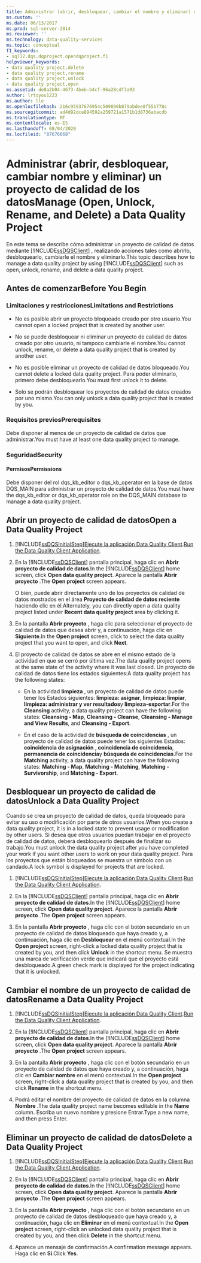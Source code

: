 ```yaml
---
title: Administrar (abrir, desbloquear, cambiar el nombre y eliminar) un proyecto de calidad de datos | Microsoft Docs
ms.custom: ''
ms.date: 06/13/2017
ms.prod: sql-server-2014
ms.reviewer: ''
ms.technology: data-quality-services
ms.topic: conceptual
f1_keywords:
- sql12.dqs.dqproject.opendqproject.f1
helpviewer_keywords:
- data quality project,delete
- data quality project,rename
- data quality project,unlock
- data quality project,open
ms.assetid: de8a2b04-4673-4beb-b4cf-96a28cdf3a93
author: lrtoyou1223
ms.author: lle
ms.openlocfilehash: 216c95937676954c509890b879abdee8f55b778c
ms.sourcegitcommit: ad4d92dce894592a259721a1571b1d8736abacdb
ms.translationtype: MT
ms.contentlocale: es-ES
ms.lasthandoff: 08/04/2020
ms.locfileid: "87676668"
---
```

# <a name="manage-open-unlock-rename-and-delete-a-data-quality-project"></a><span data-ttu-id="fe5ee-102">Administrar (abrir, desbloquear, cambiar nombre y eliminar) un proyecto de calidad de los datos</span><span class="sxs-lookup"><span data-stu-id="fe5ee-102">Manage (Open, Unlock, Rename, and Delete) a Data Quality Project</span></span>
  <span data-ttu-id="fe5ee-103">En este tema se describe cómo administrar un proyecto de calidad de datos mediante [!INCLUDE[ssDQSClient](../includes/ssdqsclient-md.md)] , realizando acciones tales como abrirlo, desbloquearlo, cambiarle el nombre y eliminarlo.</span><span class="sxs-lookup"><span data-stu-id="fe5ee-103">This topic describes how to manage a data quality project by using [!INCLUDE[ssDQSClient](../includes/ssdqsclient-md.md)] such as open, unlock, rename, and delete a data quality project.</span></span>  
  
##  <a name="before-you-begin"></a><a name="BeforeYouBegin"></a> <span data-ttu-id="fe5ee-104">Antes de comenzar</span><span class="sxs-lookup"><span data-stu-id="fe5ee-104">Before You Begin</span></span>  
  
###  <a name="limitations-and-restrictions"></a><a name="LimitationsRestrictions"></a> <span data-ttu-id="fe5ee-105">Limitaciones y restricciones</span><span class="sxs-lookup"><span data-stu-id="fe5ee-105">Limitations and Restrictions</span></span>  
  
-   <span data-ttu-id="fe5ee-106">No es posible abrir un proyecto bloqueado creado por otro usuario.</span><span class="sxs-lookup"><span data-stu-id="fe5ee-106">You cannot open a locked project that is created by another user.</span></span>  
  
-   <span data-ttu-id="fe5ee-107">No se puede desbloquear ni eliminar un proyecto de calidad de datos creado por otro usuario, ni tampoco cambiarle el nombre.</span><span class="sxs-lookup"><span data-stu-id="fe5ee-107">You cannot unlock, rename, or delete a data quality project that is created by another user.</span></span>  
  
-   <span data-ttu-id="fe5ee-108">No es posible eliminar un proyecto de calidad de datos bloqueado.</span><span class="sxs-lookup"><span data-stu-id="fe5ee-108">You cannot delete a locked data quality project.</span></span> <span data-ttu-id="fe5ee-109">Para poder eliminarlo, primero debe desbloquearlo.</span><span class="sxs-lookup"><span data-stu-id="fe5ee-109">You must first unlock it to delete.</span></span>  
  
-   <span data-ttu-id="fe5ee-110">Solo se podrán desbloquear los proyectos de calidad de datos creados por uno mismo.</span><span class="sxs-lookup"><span data-stu-id="fe5ee-110">You can only unlock a data quality project that is created by you.</span></span>  
  
###  <a name="prerequisites"></a><a name="Prerequisites"></a> <span data-ttu-id="fe5ee-111">Requisitos previos</span><span class="sxs-lookup"><span data-stu-id="fe5ee-111">Prerequisites</span></span>  
 <span data-ttu-id="fe5ee-112">Debe disponer al menos de un proyecto de calidad de datos que administrar.</span><span class="sxs-lookup"><span data-stu-id="fe5ee-112">You must have at least one data quality project to manage.</span></span>  
  
###  <a name="security"></a><a name="Security"></a> <span data-ttu-id="fe5ee-113">Seguridad</span><span class="sxs-lookup"><span data-stu-id="fe5ee-113">Security</span></span>  
  
####  <a name="permissions"></a><a name="Permissions"></a> <span data-ttu-id="fe5ee-114">Permisos</span><span class="sxs-lookup"><span data-stu-id="fe5ee-114">Permissions</span></span>  
 <span data-ttu-id="fe5ee-115">Debe disponer del rol dqs_kb_editor o dqs_kb_operator en la base de datos DQS_MAIN para administrar un proyecto de calidad de datos.</span><span class="sxs-lookup"><span data-stu-id="fe5ee-115">You must have the dqs_kb_editor or dqs_kb_operator role on the DQS_MAIN database to manage a data quality project.</span></span>  
  
##  <a name="open-a-data-quality-project"></a><a name="Open"></a> <span data-ttu-id="fe5ee-116">Abrir un proyecto de calidad de datos</span><span class="sxs-lookup"><span data-stu-id="fe5ee-116">Open a Data Quality Project</span></span>  
  
1.  [!INCLUDE[ssDQSInitialStep](../includes/ssdqsinitialstep-md.md)]<span data-ttu-id="fe5ee-117">[Ejecute la aplicación Data Quality Client](../../2014/data-quality-services/run-the-data-quality-client-application.md).</span><span class="sxs-lookup"><span data-stu-id="fe5ee-117">[Run the Data Quality Client Application](../../2014/data-quality-services/run-the-data-quality-client-application.md).</span></span>  
  
2.  <span data-ttu-id="fe5ee-118">En la [!INCLUDE[ssDQSClient](../includes/ssdqsclient-md.md)] pantalla principal, haga clic en **Abrir proyecto de calidad de datos**.</span><span class="sxs-lookup"><span data-stu-id="fe5ee-118">In the [!INCLUDE[ssDQSClient](../includes/ssdqsclient-md.md)] home screen, click **Open data quality project**.</span></span> <span data-ttu-id="fe5ee-119">Aparece la pantalla **Abrir proyecto** .</span><span class="sxs-lookup"><span data-stu-id="fe5ee-119">The **Open project** screen appears.</span></span>  
  
     <span data-ttu-id="fe5ee-120">O bien, puede abrir directamente uno de los proyectos de calidad de datos mostrados en el área **Proyecto de calidad de datos reciente** haciendo clic en él.</span><span class="sxs-lookup"><span data-stu-id="fe5ee-120">Alternately, you can directly open a data quality project listed under **Recent data quality project** area by clicking it.</span></span>  
  
3.  <span data-ttu-id="fe5ee-121">En la pantalla **Abrir proyecto** , haga clic para seleccionar el proyecto de calidad de datos que desea abrir y, a continuación, haga clic en **Siguiente**.</span><span class="sxs-lookup"><span data-stu-id="fe5ee-121">In the **Open project** screen, click to select the data quality project that you want to open, and click **Next**.</span></span>  
  
4.  <span data-ttu-id="fe5ee-122">El proyecto de calidad de datos se abre en el mismo estado de la actividad en que se cerró por última vez.</span><span class="sxs-lookup"><span data-stu-id="fe5ee-122">The data quality project opens at the same state of the activity where it was last closed.</span></span> <span data-ttu-id="fe5ee-123">Un proyecto de calidad de datos tiene los estados siguientes:</span><span class="sxs-lookup"><span data-stu-id="fe5ee-123">A data quality project has the following states:</span></span>  
  
    -   <span data-ttu-id="fe5ee-124">En la actividad **limpieza** , un proyecto de calidad de datos puede tener los Estados siguientes: **limpieza: asignar**, **limpieza: limpiar**, **limpieza: administrar y ver resultados**y **limpieza-exportar**.</span><span class="sxs-lookup"><span data-stu-id="fe5ee-124">For the **Cleansing** activity, a data quality project can have the following states: **Cleansing - Map**, **Cleansing - Cleanse**, **Cleansing - Manage and View Results**, and **Cleansing - Export**.</span></span>  
  
    -   <span data-ttu-id="fe5ee-125">En el caso de la actividad de **búsqueda de coincidencias** , un proyecto de calidad de datos puede tener los siguientes Estados: **coincidencia de asignación** **, coincidencia de coincidencia**, **permanencia de coincidencia**y **búsqueda de coincidencias**.</span><span class="sxs-lookup"><span data-stu-id="fe5ee-125">For the **Matching** activity, a data quality project can have the following states: **Matching - Map**, **Matching - Matching**, **Matching - Survivorship**, and **Matching - Export**.</span></span>  
  
##  <a name="unlock-a-data-quality-project"></a><a name="Unlock"></a> <span data-ttu-id="fe5ee-126">Desbloquear un proyecto de calidad de datos</span><span class="sxs-lookup"><span data-stu-id="fe5ee-126">Unlock a Data Quality Project</span></span>  
 <span data-ttu-id="fe5ee-127">Cuando se crea un proyecto de calidad de datos, queda bloqueado para evitar su uso o modificación por parte de otros usuarios.</span><span class="sxs-lookup"><span data-stu-id="fe5ee-127">When you create a data quality project, it is in a locked state to prevent usage or modification by other users.</span></span> <span data-ttu-id="fe5ee-128">Si desea que otros usuarios puedan trabajar en el proyecto de calidad de datos, deberá desbloquearlo después de finalizar su trabajo.</span><span class="sxs-lookup"><span data-stu-id="fe5ee-128">You must unlock the data quality project after you have completed your work if you want other users to work on your data quality project.</span></span> <span data-ttu-id="fe5ee-129">Para los proyectos que están bloqueados se muestra un símbolo con un candado.</span><span class="sxs-lookup"><span data-stu-id="fe5ee-129">A lock symbol is displayed for projects that are locked.</span></span>  
  
1.  [!INCLUDE[ssDQSInitialStep](../includes/ssdqsinitialstep-md.md)]<span data-ttu-id="fe5ee-130">[Ejecute la aplicación Data Quality Client](../../2014/data-quality-services/run-the-data-quality-client-application.md).</span><span class="sxs-lookup"><span data-stu-id="fe5ee-130">[Run the Data Quality Client Application](../../2014/data-quality-services/run-the-data-quality-client-application.md).</span></span>  
  
2.  <span data-ttu-id="fe5ee-131">En la [!INCLUDE[ssDQSClient](../includes/ssdqsclient-md.md)] pantalla principal, haga clic en **Abrir proyecto de calidad de datos**.</span><span class="sxs-lookup"><span data-stu-id="fe5ee-131">In the [!INCLUDE[ssDQSClient](../includes/ssdqsclient-md.md)] home screen, click **Open data quality project**.</span></span> <span data-ttu-id="fe5ee-132">Aparece la pantalla **Abrir proyecto** .</span><span class="sxs-lookup"><span data-stu-id="fe5ee-132">The **Open project** screen appears.</span></span>  
  
3.  <span data-ttu-id="fe5ee-133">En la pantalla **Abrir proyecto** , haga clic con el botón secundario en un proyecto de calidad de datos bloqueado que haya creado y, a continuación, haga clic en **Desbloquear** en el menú contextual.</span><span class="sxs-lookup"><span data-stu-id="fe5ee-133">In the **Open project** screen, right-click a locked data quality project that is created by you, and then click **Unlock** in the shortcut menu.</span></span> <span data-ttu-id="fe5ee-134">Se muestra una marca de verificación verde que indicará que el proyecto está desbloqueado.</span><span class="sxs-lookup"><span data-stu-id="fe5ee-134">A green check mark is displayed for the project indicating that it is unlocked.</span></span>  
  
##  <a name="rename-a-data-quality-project"></a><a name="Rename"></a> <span data-ttu-id="fe5ee-135">Cambiar el nombre de un proyecto de calidad de datos</span><span class="sxs-lookup"><span data-stu-id="fe5ee-135">Rename a Data Quality Project</span></span>  
  
1.  [!INCLUDE[ssDQSInitialStep](../includes/ssdqsinitialstep-md.md)]<span data-ttu-id="fe5ee-136">[Ejecute la aplicación Data Quality Client](../../2014/data-quality-services/run-the-data-quality-client-application.md).</span><span class="sxs-lookup"><span data-stu-id="fe5ee-136">[Run the Data Quality Client Application](../../2014/data-quality-services/run-the-data-quality-client-application.md).</span></span>  
  
2.  <span data-ttu-id="fe5ee-137">En la [!INCLUDE[ssDQSClient](../includes/ssdqsclient-md.md)] pantalla principal, haga clic en **Abrir proyecto de calidad de datos**.</span><span class="sxs-lookup"><span data-stu-id="fe5ee-137">In the [!INCLUDE[ssDQSClient](../includes/ssdqsclient-md.md)] home screen, click **Open data quality project**.</span></span> <span data-ttu-id="fe5ee-138">Aparece la pantalla **Abrir proyecto** .</span><span class="sxs-lookup"><span data-stu-id="fe5ee-138">The **Open project** screen appears.</span></span>  
  
3.  <span data-ttu-id="fe5ee-139">En la pantalla **Abrir proyecto** , haga clic con el botón secundario en un proyecto de calidad de datos que haya creado y, a continuación, haga clic en **Cambiar nombre** en el menú contextual.</span><span class="sxs-lookup"><span data-stu-id="fe5ee-139">In the **Open project** screen, right-click a data quality project that is created by you, and then click **Rename** in the shortcut menu.</span></span>  
  
4.  <span data-ttu-id="fe5ee-140">Podrá editar el nombre del proyecto de calidad de datos en la columna **Nombre** .</span><span class="sxs-lookup"><span data-stu-id="fe5ee-140">The data quality project name becomes editable in the **Name** column.</span></span> <span data-ttu-id="fe5ee-141">Escriba un nuevo nombre y presione Entrar.</span><span class="sxs-lookup"><span data-stu-id="fe5ee-141">Type a new name, and then press Enter.</span></span>  
  
##  <a name="delete-a-data-quality-project"></a><a name="Delete"></a> <span data-ttu-id="fe5ee-142">Eliminar un proyecto de calidad de datos</span><span class="sxs-lookup"><span data-stu-id="fe5ee-142">Delete a Data Quality Project</span></span>  
  
1.  [!INCLUDE[ssDQSInitialStep](../includes/ssdqsinitialstep-md.md)]<span data-ttu-id="fe5ee-143">[Ejecute la aplicación Data Quality Client](../../2014/data-quality-services/run-the-data-quality-client-application.md).</span><span class="sxs-lookup"><span data-stu-id="fe5ee-143">[Run the Data Quality Client Application](../../2014/data-quality-services/run-the-data-quality-client-application.md).</span></span>  
  
2.  <span data-ttu-id="fe5ee-144">En la [!INCLUDE[ssDQSClient](../includes/ssdqsclient-md.md)] pantalla principal, haga clic en **Abrir proyecto de calidad de datos**.</span><span class="sxs-lookup"><span data-stu-id="fe5ee-144">In the [!INCLUDE[ssDQSClient](../includes/ssdqsclient-md.md)] home screen, click **Open data quality project**.</span></span> <span data-ttu-id="fe5ee-145">Aparece la pantalla **Abrir proyecto** .</span><span class="sxs-lookup"><span data-stu-id="fe5ee-145">The **Open project** screen appears.</span></span>  
  
3.  <span data-ttu-id="fe5ee-146">En la pantalla **Abrir proyecto** , haga clic con el botón secundario en un proyecto de calidad de datos desbloqueado que haya creado y, a continuación, haga clic en **Eliminar** en el menú contextual.</span><span class="sxs-lookup"><span data-stu-id="fe5ee-146">In the **Open project** screen, right-click an unlocked data quality project that is created by you, and then click **Delete** in the shortcut menu.</span></span>  
  
4.  <span data-ttu-id="fe5ee-147">Aparece un mensaje de confirmación.</span><span class="sxs-lookup"><span data-stu-id="fe5ee-147">A confirmation message appears.</span></span> <span data-ttu-id="fe5ee-148">Haga clic en **Sí**.</span><span class="sxs-lookup"><span data-stu-id="fe5ee-148">Click **Yes**.</span></span>  
  
  
